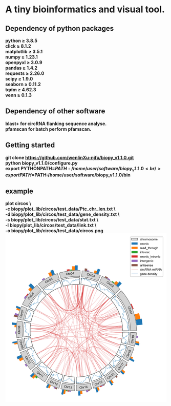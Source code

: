 # A tiny bioinformatics and visual tool.

## Dependency of python packages
**python ≥ 3.8.5<br />
click ≥ 8.1.2<br />
matplotlib ≥ 3.5.1<br />
numpy ≥ 1.23.1<br />
openpyxl ≥ 3.0.9<br />
pandas ≥ 1.4.2<br />
requests ≥ 2.26.0<br />
scipy ≥ 1.9.0<br />
seaborn ≥ 0.11.2<br />
tqdm ≥ 4.62.3<br />
venn ≥ 0.1.3<br />**

## Dependency of other software
**blast+ for circRNA flanking sequence analyse.<br />
pfamscan for batch perform pfamscan.<br />**

## Getting started
**git clone https://github.com/wenlinXu-njfu/biopy_v1.1.0.git <br />
python biopy_v1.1.0/configure.py<br />
export PYTHONPATH=$PATH:/home/user/software/biopy_v1.1.0<br />
export PATH=$PATH:/home/user/software/biopy_v1.1.0/bin<br />**

## example
**plot circos \ <br /> -c biopy/plot_lib/circos/test_data/Ptc_chr_len.txt \ <br /> -d biopy/plot_lib/circos/test_data/gene_density.txt \ <br /> -s biopy/plot_lib/circos/test_data/stat.txt \ <br /> -l biopy/plot_lib/circos/test_data/link.txt \ <br /> -o biopy/plot_lib/circos/test_data/circos.png**
![image](plot_lib/circos/test_data/circos.png)
